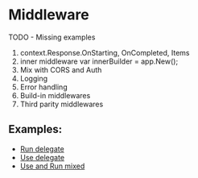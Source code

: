# Middleware

TODO - Missing examples

1. context.Response.OnStarting, OnCompleted, Items
2. inner middleware var innerBuilder = app.New();
3. Mix with CORS and Auth
4. Logging
5. Error handling
6. Build-in middlewares
7. Third parity middlewares

## Examples:

- [Run delegate](/src/middleware/middleware-01-Run)
- [Use delegate](/src/middleware/middleware-02-Use)
- [Use and Run mixed](/src/middleware/middleware-03-UseAndRun)
